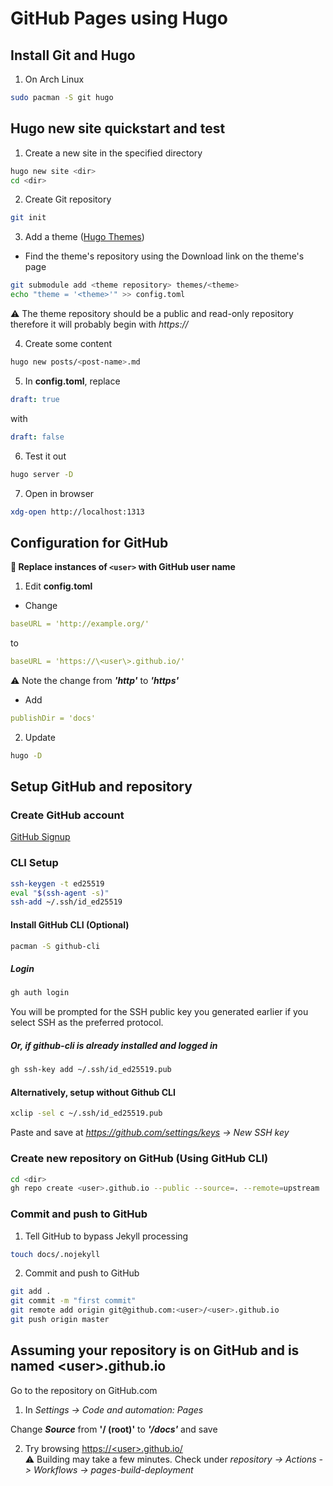 # GitHub Pages using Hugo 

## Install Git and Hugo
1. On Arch Linux
```sh
sudo pacman -S git hugo
```

## Hugo new site quickstart and test
1. Create a new site in the specified directory
```sh
hugo new site <dir>
cd <dir>
```

2. Create Git repository
```sh
git init
```

3. Add a theme ([Hugo Themes](https://themes.gohugo.io/))
- Find the theme's repository using the Download link on the theme's page
```sh
git submodule add <theme repository> themes/<theme>
echo "theme = '<theme>'" >> config.toml
```
:warning: The theme repository should be a public and read-only repository therefore it will probably begin with *https://*

4. Create some content
```sh
hugo new posts/<post-name>.md
```

5. In **config.toml**, replace
```yaml
draft: true
```
with
```yaml
draft: false
```

6. Test it out
```sh
hugo server -D
```

7. Open in browser
```sh
xdg-open http://localhost:1313
```

## Configuration for GitHub
**:bell: Replace instances of `<user>` with GitHub user name**
1.  Edit **config.toml**
 - Change
```yaml
baseURL = 'http://example.org/'
```

to

```yaml
baseURL = 'https://\<user\>.github.io/'
```
 :warning: Note the change from ***'http'*** to ***'https'***
 - Add
```yaml
publishDir = 'docs'
```
2. Update
```sh
hugo -D
```

## Setup GitHub and repository
### Create GitHub account
[GitHub Signup](https://github.com/signup)

### CLI Setup
```sh
ssh-keygen -t ed25519
eval "$(ssh-agent -s)"
ssh-add ~/.ssh/id_ed25519
```

#### Install GitHub CLI (Optional)
```sh
pacman -S github-cli
```

##### Login
```sh
gh auth login
```

You will be prompted for the SSH public key you generated earlier if you select SSH as the preferred protocol.

##### Or, if github-cli is already installed and logged in

```sh
gh ssh-key add ~/.ssh/id_ed25519.pub
```


#### Alternatively, setup without Github CLI

```sh
xclip -sel c ~/.ssh/id_ed25519.pub
```

Paste and save at *https://github.com/settings/keys -> New SSH key*

### Create new repository on GitHub (Using GitHub CLI)
```sh
cd <dir>
gh repo create <user>.github.io --public --source=. --remote=upstream
```

### Commit and push to GitHub
1. Tell GitHub to bypass Jekyll processing
```sh
touch docs/.nojekyll
```
2. Commit and push to GitHub
```sh
git add .
git commit -m "first commit"
git remote add origin git@github.com:<user>/<user>.github.io
git push origin master
```


## Assuming your repository is on GitHub and is named \<user\>.github.io
Go to the repository on GitHub.com

1. In *Settings -> Code and automation: Pages*

Change ***Source*** from **'/ (root)'** to ***'/docs'*** and save


2. Try browsing [https://\<user\>.github.io/](https://\<user\>.github.io/)  
:warning: Building may take a few minutes. Check under *repository -> Actions -> Workflows -> 
pages-build-deployment*
